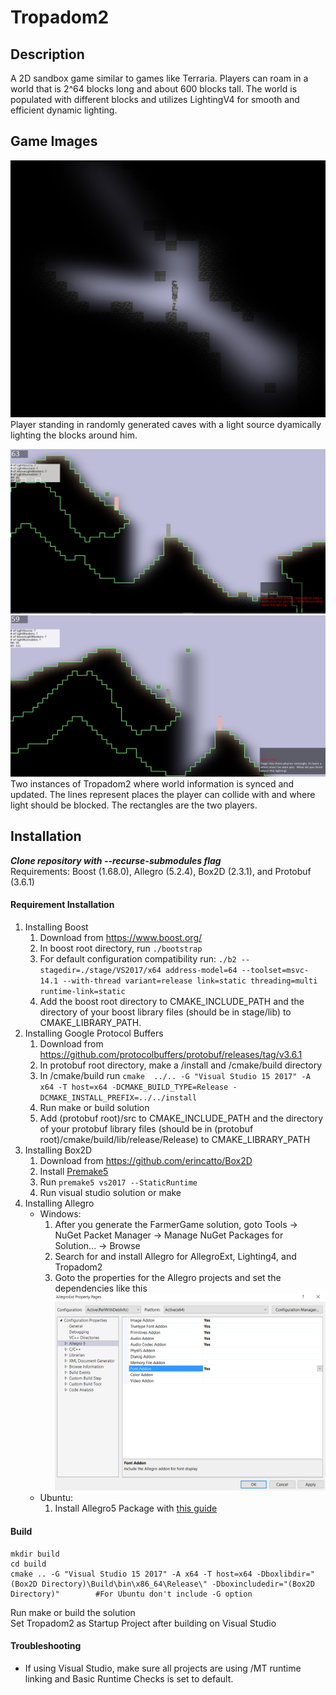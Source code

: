 # Tropadom2
## Description
A 2D sandbox game similar to games like Terraria.  Players can roam in a world that is 2^64 blocks long and about 600 blocks tall.
The world is populated with different blocks and utilizes LightingV4 for smooth and efficient dynamic lighting.

## Game Images
![alt tag](GameImg/tropImg.PNG)
Player standing in randomly generated caves with a light source dyamically lighting the blocks around him.

![alt tag](GameImg/tropMP1.PNG)
![alt tag](GameImg/tropMP2.PNG)
Two instances of Tropadom2 where world information is synced and updated.  The lines represent places the player can collide with and where light should be blocked.  The rectangles are the two players.

## Installation
***Clone repository with --recurse-submodules flag***  
Requirements: Boost (1.68.0), Allegro (5.2.4), Box2D (2.3.1), and Protobuf (3.6.1)  

#### Requirement Installation
1. Installing Boost
    1. Download from https://www.boost.org/  
    2. In boost root directory, run ```./bootstrap```  
    3. For default configuration compatibility run: ```./b2 --stagedir=./stage/VS2017/x64 address-model=64 --toolset=msvc-14.1 --with-thread variant=release link=static threading=multi runtime-link=static```  
    4. Add the boost root directory to CMAKE_INCLUDE_PATH and the directory of your boost library files (should be in stage/lib) to CMAKE_LIBRARY_PATH.
2. Installing Google Protocol Buffers
    1. Download from https://github.com/protocolbuffers/protobuf/releases/tag/v3.6.1
    2. In protobuf root directory, make a /install and /cmake/build directory
    3. In /cmake/build run ```cmake  ../.. -G "Visual Studio 15 2017" -A x64 -T host=x64 -DCMAKE_BUILD_TYPE=Release -DCMAKE_INSTALL_PREFIX=../../install```
    4. Run make or build solution
    5. Add (protobuf root)/src to CMAKE_INCLUDE_PATH and the directory of your protobuf library files (should be in (protobuf root)/cmake/build/lib/release/Release) to CMAKE_LIBRARY_PATH
3. Installing Box2D
    1. Download from https://github.com/erincatto/Box2D
    2. Install [Premake5](https://premake.github.io/)
    3. Run ```premake5 vs2017 --StaticRuntime```
    4. Run visual studio solution or make
4. Installing Allegro
    * Windows:
        1. After you generate the FarmerGame solution, goto Tools -> NuGet Packet Manager -> Manage NuGet Packages for Solution... -> Browse
        2. Search for and install Allegro for AllegroExt, Lighting4, and Tropadom2
        3. Goto the properties for the Allegro projects and set the dependencies like this ![Allegro Configuration](https://github.com/Jester565/FarmerGame/blob/master/rdme/AllegConf.png)
    * Ubuntu:
        1. Install Allegro5 Package with [this guide](https://wiki.allegro.cc/index.php?title=Install_Allegro_from_Ubuntu_PPAs)

#### Build
```
mkdir build
cd build
cmake .. -G "Visual Studio 15 2017" -A x64 -T host=x64 -Dboxlibdir="(Box2D Directory)\Build\bin\x86_64\Release\" -Dboxincludedir="(Box2D Directory)"        #For Ubuntu don't include -G option
```
Run make or build the solution  
Set Tropadom2 as Startup Project after building on Visual Studio

#### Troubleshooting
* If using Visual Studio, make sure all projects are using /MT runtime linking and Basic Runtime Checks is set to default.
